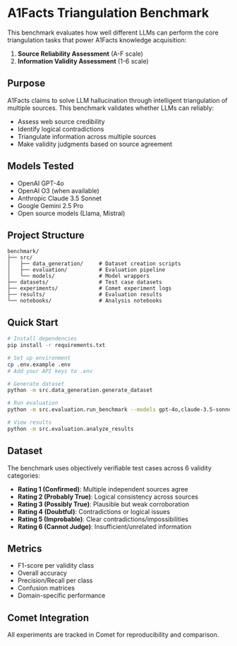 # A1Facts Triangulation Benchmark

This benchmark evaluates how well different LLMs can perform the core triangulation tasks that power A1Facts knowledge acquisition:

1. **Source Reliability Assessment** (A-F scale)
2. **Information Validity Assessment** (1-6 scale)

## Purpose

A1Facts claims to solve LLM hallucination through intelligent triangulation of multiple sources. This benchmark validates whether LLMs can reliably:
- Assess web source credibility
- Identify logical contradictions
- Triangulate information across multiple sources
- Make validity judgments based on source agreement

## Models Tested

- OpenAI GPT-4o
- OpenAI O3 (when available)
- Anthropic Claude 3.5 Sonnet
- Google Gemini 2.5 Pro
- Open source models (Llama, Mistral)

## Project Structure

```
benchmark/
├── src/
│   ├── data_generation/     # Dataset creation scripts
│   ├── evaluation/          # Evaluation pipeline
│   └── models/              # Model wrappers
├── datasets/                # Test case datasets
├── experiments/             # Comet experiment logs
├── results/                 # Evaluation results
└── notebooks/               # Analysis notebooks
```

## Quick Start

```bash
# Install dependencies
pip install -r requirements.txt

# Set up environment
cp .env.example .env
# Add your API keys to .env

# Generate dataset
python -m src.data_generation.generate_dataset

# Run evaluation
python -m src.evaluation.run_benchmark --models gpt-4o,claude-3.5-sonnet

# View results
python -m src.evaluation.analyze_results
```

## Dataset

The benchmark uses objectively verifiable test cases across 6 validity categories:

- **Rating 1 (Confirmed)**: Multiple independent sources agree
- **Rating 2 (Probably True)**: Logical consistency across sources
- **Rating 3 (Possibly True)**: Plausible but weak corroboration
- **Rating 4 (Doubtful)**: Contradictions or logical issues
- **Rating 5 (Improbable)**: Clear contradictions/impossibilities
- **Rating 6 (Cannot Judge)**: Insufficient/unrelated information

## Metrics

- F1-score per validity class
- Overall accuracy
- Precision/Recall per class
- Confusion matrices
- Domain-specific performance

## Comet Integration

All experiments are tracked in Comet for reproducibility and comparison.
